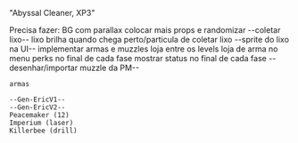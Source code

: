 "Abyssal Cleaner, XP3"

Precisa fazer:
	BG com parallax
	colocar mais props e randomizar
	--coletar lixo--
	lixo brilha quando chega perto/particula de coletar lixo
	--sprite do lixo na UI--
	implementar armas e muzzles
	loja entre os levels
	loja de arma no menu
	perks no final de cada fase
	mostrar status no final de cada fase
	--desenhar/importar muzzle da PM--
	
	
	armas 
	
	--Gen-EricV1--
	--Gen-EricV2--
	Peacemaker (12)
	Imperium (laser)
	Killerbee (drill)
